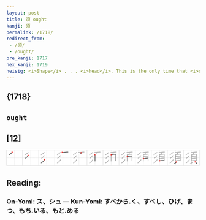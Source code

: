 ```yaml
---
layout: post
title: 須 ought
kanji: 須
permalink: /1718/
redirect_from:
 - /須/
 - /ought/
pre_kanji: 1717
nex_kanji: 1719
heisig: <i>Shape</i> . . . <i>head</i>. This is the only time that <i>shape</i> is placed to the left of its relative element, the <i>head</i>.
---
```


## {1718}

## `ought`

## [12]

<div class="stroke"><img src="../images/E9A088.png" /></div>

## Reading:

### On-Yomi: ス、シュ &mdash; Kun-Yomi: すべから.く、すべし、ひげ、まつ、もち.いる、もと.める
